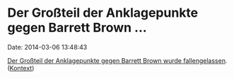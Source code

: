 Der Großteil der Anklagepunkte gegen Barrett Brown \...
=======================================================

Date: 2014-03-06 13:48:43

[Der Großteil der Anklagepunkte gegen Barrett Brown wurde
fallengelassen](http://motherboard.vice.com/blog/hyperlinking-isnt-illegal-the-bulk-of-barrett-browns-charges-were-dropped).
([Kontext](http://blog.fefe.de/?ts=af32969d))
